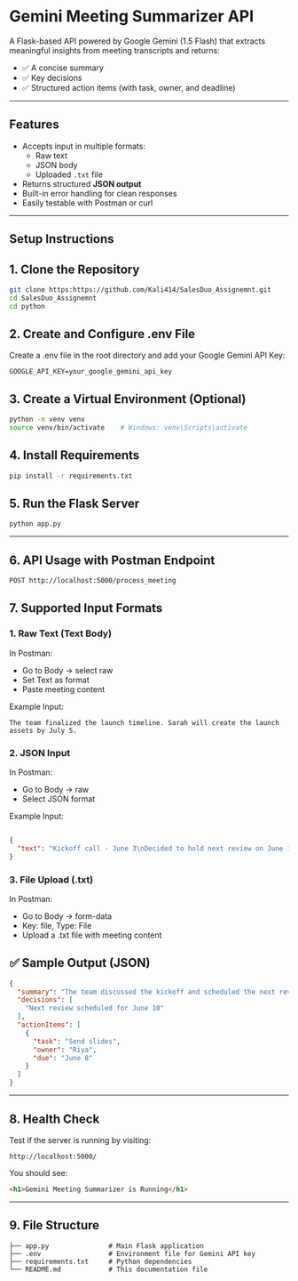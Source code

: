 #  Gemini Meeting Summarizer API

A Flask-based API powered by Google Gemini (1.5 Flash) that extracts meaningful insights from meeting transcripts and returns:

- ✅ A concise summary
- ✅ Key decisions
- ✅ Structured action items (with task, owner, and deadline)

---

##  Features

- Accepts input in multiple formats:
  - Raw text
  - JSON body
  - Uploaded `.txt` file
- Returns structured **JSON output**
- Built-in error handling for clean responses
- Easily testable with Postman or curl

---

##  Setup Instructions

## 1. Clone the Repository

```bash
git clone https:https://github.com/Kali414/SalesDuo_Assignemnt.git
cd SalesDuo_Assignemnt
cd python
```
 
## 2. Create and Configure .env File
Create a .env file in the root directory and add your Google Gemini API Key:
```
GOOGLE_API_KEY=your_google_gemini_api_key
```

## 3. Create a Virtual Environment (Optional)

```bash
python -m venv venv
source venv/bin/activate    # Windows: venv\Scripts\activate
```

## 4. Install Requirements
```bash
pip install -r requirements.txt
```

## 5. Run the Flask Server
```bash
python app.py
```

---

## 6. API Usage with Postman Endpoint
```bash
POST http://localhost:5000/process_meeting
```


## 7. Supported Input Formats
### 1. Raw Text (Text Body)
In Postman:
- Go to Body → select raw
- Set Text as format
- Paste meeting content

Example Input:

``` pgsql
The team finalized the launch timeline. Sarah will create the launch assets by July 5.
```

### 2. JSON Input
In Postman:
- Go to Body → raw
- Select JSON format
  
Example Input:
```json

{
  "text": "Kickoff call - June 3\nDecided to hold next review on June 10\nRiya to send slides by June 8"
}
```

### 3. File Upload (.txt)
In Postman:
- Go to Body → form-data
- Key: file, Type: File
- Upload a .txt file with meeting content



## ✅ Sample Output (JSON)
``` json
{
  "summary": "The team discussed the kickoff and scheduled the next review meeting. Riya is responsible for sending the slides before the deadline.",
  "decisions": [
    "Next review scheduled for June 10"
  ],
  "actionItems": [
    {
      "task": "Send slides",
      "owner": "Riya",
      "due": "June 8"
    }
  ]
}
```

---
## 8. Health Check
Test if the server is running by visiting:

``` arduino
http://localhost:5000/
```

You should see:
```html
<h1>Gemini Meeting Summarizer is Running</h1>
```

---

## 9. File Structure
```
├── app.py               # Main Flask application
├── .env                 # Environment file for Gemini API key
├── requirements.txt     # Python dependencies
└── README.md            # This documentation file
```
